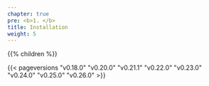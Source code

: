 ```yaml
---
chapter: true
pre: <b>1. </b>
title: Installation
weight: 5
---
```




{{% children  %}}

{{< pageversions "v0.18.0" "v0.20.0" "v0.21.1" "v0.22.0" "v0.23.0" "v0.24.0" "v0.25.0" "v0.26.0" >}}
